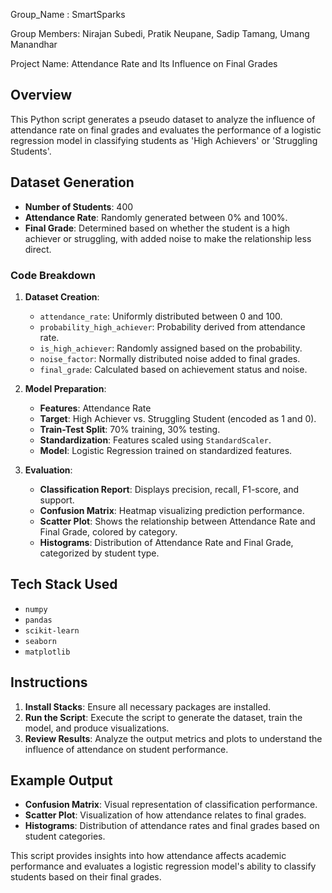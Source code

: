 Group_Name : SmartSparks

Group Members: Nirajan Subedi, Pratik Neupane, Sadip Tamang, Umang Manandhar

Project Name: Attendance Rate and Its Influence on Final Grades 

## Overview

This Python script generates a pseudo dataset to analyze the influence of attendance rate on final grades and evaluates the performance of a logistic regression model in classifying students as 'High Achievers' or 'Struggling Students'. 

## Dataset Generation

- **Number of Students**: 400
- **Attendance Rate**: Randomly generated between 0% and 100%.
- **Final Grade**: Determined based on whether the student is a high achiever or struggling, with added noise to make the relationship less direct.

### Code Breakdown

1. **Dataset Creation**:
   - `attendance_rate`: Uniformly distributed between 0 and 100.
   - `probability_high_achiever`: Probability derived from attendance rate.
   - `is_high_achiever`: Randomly assigned based on the probability.
   - `noise_factor`: Normally distributed noise added to final grades.
   - `final_grade`: Calculated based on achievement status and noise.

2. **Model Preparation**:
   - **Features**: Attendance Rate
   - **Target**: High Achiever vs. Struggling Student (encoded as 1 and 0).
   - **Train-Test Split**: 70% training, 30% testing.
   - **Standardization**: Features scaled using `StandardScaler`.
   - **Model**: Logistic Regression trained on standardized features.

3. **Evaluation**:
   - **Classification Report**: Displays precision, recall, F1-score, and support.
   - **Confusion Matrix**: Heatmap visualizing prediction performance.
   - **Scatter Plot**: Shows the relationship between Attendance Rate and Final Grade, colored by category.
   - **Histograms**: Distribution of Attendance Rate and Final Grade, categorized by student type.

## Tech Stack Used

- `numpy`
- `pandas`
- `scikit-learn`
- `seaborn`
- `matplotlib`

## Instructions

1. **Install Stacks**: Ensure all necessary packages are installed.
2. **Run the Script**: Execute the script to generate the dataset, train the model, and produce visualizations.
3. **Review Results**: Analyze the output metrics and plots to understand the influence of attendance on student performance.

## Example Output

- **Confusion Matrix**: Visual representation of classification performance.
- **Scatter Plot**: Visualization of how attendance relates to final grades.
- **Histograms**: Distribution of attendance rates and final grades based on student categories.

This script provides insights into how attendance affects academic performance and evaluates a logistic regression model's ability to classify students based on their final grades.

